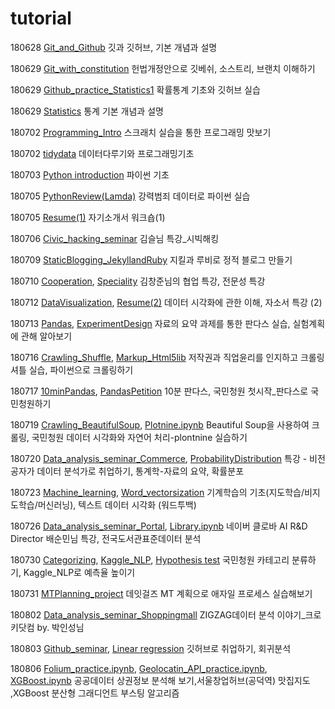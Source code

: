 # tutorial

180628 [Git_and_Github](https://github.com/dataitgirls2/tutorial/blob/master/Tutorial_180628_Git_and_Github.md) 깃과 깃허브, 기본 개념과 설명

180629 [Git_with_constitution](https://github.com/dataitgirls2/tutorial/blob/master/Tutorial_180629_Git_with_constitution.md) 헌법개정안으로 깃베쉬, 소스트리, 브랜치 이해하기

180629 [Github_practice_Statistics1](https://github.com/dataitgirls2/tutorial/blob/master/Tutorial_180629_Github_practice_Statistics1.md)  확률통계 기초와 깃허브 실습

180629 [Statistics](https://github.com/dataitgirls2/tutorial/blob/master/Tutorial_180629_Statistics.md) 통계 기본 개념과 설명

180702 [Programming_Intro](https://github.com/dataitgirls2/tutorial/blob/master/Tutorial_180702_Programming_Intro.md) 스크래치 실습을 통한 프로그래밍 맛보기

180702 [tidydata](https://github.com/dataitgirls2/tutorial/blob/master/Tutorial_180702_tidydata.md) 데이터다루기와 프로그래밍기초

180703 [Python introduction](https://github.com/dataitgirls2/tutorial/blob/master/Tutorial_180703_Python%20introduction.md) 파이썬 기초

180705 [PythonReview(Lamda)](https://github.com/dataitgirls2/tutorial/blob/master/Tutorial_180705_PythonReview(Lamda).md) 강력범죄 데이터로 파이썬 실습

180705 [Resume(1)](https://github.com/dataitgirls2/tutorial/blob/master/Tutorial_180705_Resume(1).md) 자기소개서 워크숍(1)

180706 [Civic_hacking_seminar](https://github.com/dataitgirls2/tutorial/blob/master/Tutorial_180706_Civic_hacking_seminar.md) 김슬님 특강_시빅해킹

180709 [StaticBlogging_JekyllandRuby](https://github.com/dataitgirls2/tutorial/blob/master/Tutorial_180709_StaticBlogging_JekyllandRuby.md) 지킬과 루비로 정적 블로그 만들기

180710 [Cooperation](https://github.com/dataitgirls2/tutorial/blob/master/Tutorial_180710_Lecture_Cooperation_%EA%B9%80%EC%B0%BD%EC%A4%80%EB%8B%98.md), [Speciality](https://github.com/dataitgirls2/tutorial/blob/master/Tutorial_180710_Lecture_Speciality_%EA%B9%80%EC%B0%BD%EC%A4%80%EB%8B%98.md) 김창준님의 협업 특강, 전문성 특강

180712 [DataVisualization](https://github.com/dataitgirls2/tutorial/blob/master/Tutorial_180712_DataVisualization101.md), [Resume(2)](https://github.com/dataitgirls2/tutorial/blob/master/Tutorial_180712_AttraciveResume2.md) 데이터 시각화에 관한 이해, 자소서 특강 (2)

180713 [Pandas](https://github.com/dataitgirls2/tutorial/blob/master/Tutorial_180713_Pandas101.md), [ExperimentDesign](https://github.com/dataitgirls2/tutorial/blob/master/Tutorial_180713_ExperimentDesignLecture_%EA%B9%80%EC%B0%BD%EC%A4%80%EB%8B%98.md)  자료의 요약 과제를 통한 판다스 실습, 실험계획에 관해 알아보기

180716 [Crawling_Shuffle](https://github.com/dataitgirls2/tutorial/blob/master/Tutorial_180716_Crawling_Shuffle.md), [Markup_Html5lib](https://github.com/dataitgirls2/tutorial/blob/master/Tutorial_180716_Markup_Html5lib.md)
저작권과 직업윤리를 인지하고 크롤링 셔틀 실습, 파이썬으로 크롤링하기  

180717 [10minPandas](https://github.com/dataitgirls2/tutorial/blob/master/Tutorial_180717_10minPandas.md), [PandasPetition](https://github.com/dataitgirls2/tutorial/blob/master/Tutorial_180717_PandasPetition.md)
10분 판다스, 국민청원 첫시작_판다스로 국민청원하기  

180719 [Crawling_BeautifulSoup](https://github.com/dataitgirls2/tutorial/blob/master/Tutorial_180719_%20BeautifulSoup.md), [Plotnine.ipynb](https://github.com/dataitgirls2/tutorial/blob/master/Tutorial_180719_plotnine.ipynb)
Beautiful Soup을 사용하여 크롤링, 국민청원 데이터 시각화와 자연어 처리-plontnine 실습하기  

180720 [Data_analysis_seminar_Commerce](https://github.com/dataitgirls2/tutorial/blob/master/Tutorial_180720_coupang.md), [ProbabilityDistribution](https://github.com/dataitgirls2/tutorial/blob/master/Tutorial_180720_ProbabilityDistribution.md)
특강 - 비전공자가 데이터 분석가로 취업하기, 통계학-자료의 요약, 확률분포  

180723 [Machine_learning](https://github.com/dataitgirls2/tutorial/blob/master/Tutorial_180723_Machine%20learning.md), [Word_vectorsization](https://github.com/dataitgirls2/tutorial/blob/master/Tutorial_180723_word%20vectorsization.md)
기계학습의 기초(지도학습/비지도학습/머신러닝), 텍스트 데이터 시각화 (워드투백)  

180726 [Data_analysis_seminar_Portal](https://github.com/dataitgirls2/tutorial/blob/master/Tutorial_180726_naver.md), [Library.ipynb](https://github.com/dataitgirls2/tutorial/blob/master/Tutorial_180726_library.ipynb)
네이버 클로바 AI R&D Director 배순민님 특강, 전국도서관표준데이터 분석  

180730 [Categorizing](https://github.com/dataitgirls2/tutorial/blob/master/Tutorial_180730_Categorizing_v2.md), [Kaggle_NLP](https://github.com/dataitgirls2/tutorial/blob/master/Tutorial_180730_Kaggle_NLP_v2.md), [Hypothesis test](https://github.com/dataitgirls2/tutorial/blob/master/Tutorial_180730_Statistics.md)
국민청원 카테고리 분류하기, Kaggle_NLP로 예측율 높이기  

180731 [MTPlanning_project](https://github.com/dataitgirls2/tutorial/blob/master/Tutorial_180731_MTPlanning.md)
데잇걸즈 MT 계획으로 애자일 프로세스 실습해보기  

180802 [Data_analysis_seminar_Shoppingmall](https://github.com/dataitgirls2/tutorial/blob/master/Tutorial_180802_ZigZag.md)
ZIGZAG데이터 분석 이야기_크로키닷컴 by. 박인성님  

180803 [Github_seminar](https://github.com/dataitgirls2/tutorial/blob/master/Tutorial_180803_GettingJobGithub.md), [Linear regression](https://github.com/dataitgirls2/tutorial/blob/master/Tutorial_180803_Statistics4.md)
깃허브로 취업하기, 회귀분석  

180806 [Folium_practice.ipynb](https://github.com/dataitgirls2/tutorial/blob/master/Tutorial_180806_Folium_practice.ipynb), [Geolocatin_API_practice.ipynb](https://github.com/dataitgirls2/tutorial/blob/master/Tutorial_180806_Geolocatin_API_practice.ipynb), [XGBoost.ipynb](https://github.com/dataitgirls2/tutorial/blob/master/Tutorial_180806_XGBoost.ipynb)
공공데이터 상권정보 분석해 보기,서울창업허브(공덕역) 맛집지도 ,XGBoost 분산형 그래디언트 부스팅 알고리즘  



